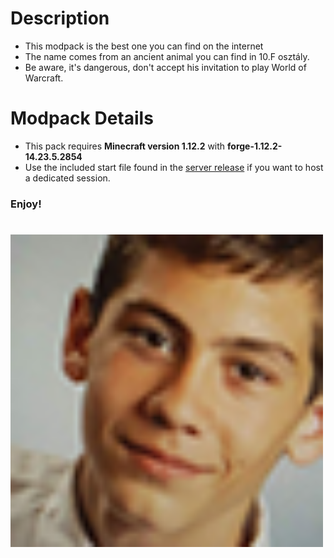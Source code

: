 # Description 

* This modpack is the best one you can find on the internet
* The name comes from an ancient animal you can find in 10.F osztály.
* Be aware, it's dangerous, don't accept his invitation to play World of Warcraft.

# Modpack Details
* This pack requires **Minecraft version 1.12.2** with **forge-1.12.2-14.23.5.2854**
* Use the included start file found in the [server release](https://github.com/bence056/BoriszCraft_1.12.2_SERVER) if you want to host a dedicated session.

### Enjoy!
# 
<img width="500" height="500" src="./etc/server-icon.png" align=left>